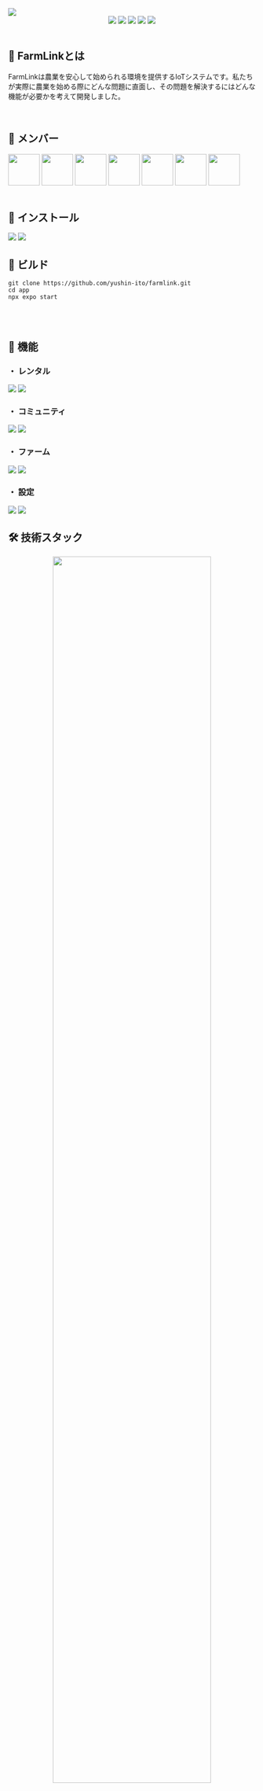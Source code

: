 <img src="./assets/header.png" >

<div align="center">
  <img src="https://img.shields.io/badge/version-1.0.0-red.svg">
  <img src="https://img.shields.io/badge/platform-ios%20|%20android-orange.svg">
  <img src="https://img.shields.io/github/stars/yushin-ito/farmlink?color=yellow">
  <img src="https://img.shields.io/github/commit-activity/t/yushin-ito/farmlink">
  <img src="https://img.shields.io/badge/license-MIT-green">
</div>

<br>

<h2>📝 FarmLinkとは</h2>
<P>FarmLinkは農業を安心して始められる環境を提供するIoTシステムです。私たちが実際に農業を始める際にどんな問題に直面し、その問題を解決するにはどんな機能が必要かを考えて開発しました。</p>

<br>

<h2>👀 メンバー</h2>
<a href="https://github.com/yushin-ito"><img  src="https://avatars.githubusercontent.com/u/75526539?s=48&v=4" width="64px"></a>
<a href="https://github.com/chibana-kit"><img src="https://avatars.githubusercontent.com/u/108317630?v=4" width="64px"></a>
<a href="https://github.com/r02i31"><img src="https://avatars.githubusercontent.com/u/108317588?v=4" width="64px"></a>
<a href="https://github.com/HipsMaro"><img src="https://avatars.githubusercontent.com/u/108317599?v=4" width="64px"></a>
<a href="https://github.com/ihsikawa"><img src="https://avatars.githubusercontent.com/u/108317813?v=4" width="64px"></a>
<a href="https://github.com/Keisuke373"><img src="https://avatars.githubusercontent.com/u/108318002?v=4" width="64px"></a>
<a href="https://github.com/rikuma77"><img src="https://avatars.githubusercontent.com/u/108317556?v=4" width="64px"></a>

<br>
<br>

<h2>📱 インストール</h2>
<img src="./assets/light/install.png#gh-light-mode-only">
<img src="./assets/dark/install.png#gh-dark-mode-only">

<br>

<h2>🔧 ビルド</h2>

```
git clone https://github.com/yushin-ito/farmlink.git
cd app
npx expo start
```

<br>
<br>

<h2>🚀 機能</h2>
<h3>・ レンタル</h3>
<img src="./assets/light/rental.png#gh-light-mode-only" >
<img src="./assets/dark/rental.png#gh-dark-mode-only" >
<br>
<h3>・ コミュニティ</h3>
<img src="./assets/light/community.png#gh-light-mode-only" >
<img src="./assets/dark/community.png#gh-dark-mode-only" >
<br>
<h3>・ ファーム</h3>
<img src="./assets/light/farm.png#gh-light-mode-only" >
<img src="./assets/dark/farm.png#gh-dark-mode-only" >
<br>
<h3>・ 設定</h3>
<img src="./assets/light/setting.png#gh-light-mode-only" >
<img src="./assets/dark/setting.png#gh-dark-mode-only" >

<br>

<h2>🛠️ 技術スタック</h2>
<div align="center">
  <img src="./assets/light/technology.png#gh-light-mode-only" width="80%">
  <img src="./assets/dark/technology.png#gh-dark-mode-only" width="80%">
</div>

<br>

<h2>🌐 システム構成</h2>
<div align="center"></div>
  <img src="./assets/light/system.png#gh-light-mode-only" width="80%">
  <img src="./assets/dark/system.png#gh-dark-mode-only" width="80%">
</div>

<br>

<h2>📊 ER図</h2>
<img src="./assets/light/scheme.png#gh-light-mode-only" >
<img src="./assets/dark/scheme.png#gh-dark-mode-only" >

<br>

<h2>✅ Todo</h2>
<ul>
  <li>Victoryを用いたグラフ表示</li>
  <li>レンタルの絞り込み機能</li>
  <li>パスワードリセット機能</li>
</ul>

<br>

<h2>📜 ライセンス</h2>
<a href="https://github.com/yushin-ito/farmlink/blob/main/LICENSE">MIT License<a>
